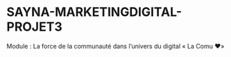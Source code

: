 # SAYNA-MARKETINGDIGITAL-PROJET3
Module : La force de la communauté dans l’univers du digital « La Comu ♥»
